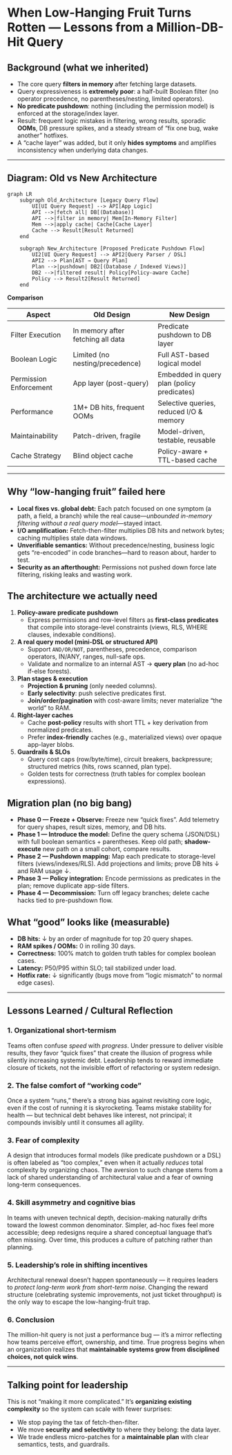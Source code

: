 # When Low-Hanging Fruit Turns Rotten — Lessons from a Million-DB-Hit Query

## Background (what we inherited)

- The core query **filters in memory** after fetching large datasets.
- Query expressiveness is **extremely poor**: a half-built Boolean filter (no operator precedence, no parentheses/nesting, limited operators).
- **No predicate pushdown**: nothing (including the permission model) is enforced at the storage/index layer.
- Result: frequent logic mistakes in filtering, wrong results, sporadic **OOMs**, DB pressure spikes, and a steady stream of “fix one bug, wake another” hotfixes.
- A “cache layer” was added, but it only **hides symptoms** and amplifies inconsistency when underlying data changes.

---

## Diagram: Old vs New Architecture

```mermaid
graph LR
    subgraph Old_Architecture [Legacy Query Flow]
        UI[UI Query Request] --> API[App Logic]
        API -->|fetch all| DB[(Database)]
        API -->|filter in memory| Mem[In-Memory Filter]
        Mem -->|apply cache| Cache[Cache Layer]
        Cache --> Result[Result Returned]
    end

    subgraph New_Architecture [Proposed Predicate Pushdown Flow]
        UI2[UI Query Request] --> API2[Query Parser / DSL]
        API2 --> Plan[AST → Query Plan]
        Plan -->|pushdown| DB2[(Database / Indexed Views)]
        DB2 -->|filtered result| Policy[Policy-aware Cache]
        Policy --> Result2[Result Returned]
    end

```

**Comparison**

| Aspect                 | Old Design                        | New Design                                 |
| ---------------------- | --------------------------------- | ------------------------------------------ |
| Filter Execution       | In memory after fetching all data | Predicate pushdown to DB layer             |
| Boolean Logic          | Limited (no nesting/precedence)   | Full AST-based logical model               |
| Permission Enforcement | App layer (post-query)            | Embedded in query plan (policy predicates) |
| Performance            | 1M+ DB hits, frequent OOMs        | Selective queries, reduced I/O & memory    |
| Maintainability        | Patch-driven, fragile             | Model-driven, testable, reusable           |
| Cache Strategy         | Blind object cache                | Policy-aware + TTL-based cache             |

---

## Why “low-hanging fruit” failed here

- **Local fixes vs. global debt:** Each patch focused on one symptom (a path, a field, a branch) while the real cause—*unbounded in-memory filtering without a real query model*—stayed intact.
- **I/O amplification:** Fetch-then-filter multiplies DB hits and network bytes; caching multiplies stale data windows.
- **Unverifiable semantics:** Without precedence/nesting, business logic gets “re-encoded” in code branches—hard to reason about, harder to test.
- **Security as an afterthought:** Permissions not pushed down force late filtering, risking leaks and wasting work.

## The architecture we actually need

1. **Policy-aware predicate pushdown**
   - Express permissions and row-level filters as **first-class predicates** that compile into storage-level constraints (views, RLS, WHERE clauses, indexable conditions).
2. **A real query model (mini-DSL or structured API)**
   - Support `AND/OR/NOT`, parentheses, precedence, comparison operators, IN/ANY, ranges, null-safe ops.
   - Validate and normalize to an internal AST → **query plan** (no ad-hoc if-else forests).
3. **Plan stages & execution**
   - **Projection & pruning** (only needed columns).
   - **Early selectivity**: push selective predicates first.
   - **Join/order/pagination** with cost-aware limits; never materialize “the world” to RAM.
4. **Right-layer caches**
   - Cache **post-policy** results with short TTL + key derivation from normalized predicates.
   - Prefer **index-friendly** caches (e.g., materialized views) over opaque app-layer blobs.
5. **Guardrails & SLOs**
   - Query cost caps (row/byte/time), circuit breakers, backpressure; structured metrics (hits, rows scanned, plan type).
   - Golden tests for correctness (truth tables for complex boolean expressions).

## Migration plan (no big bang)

- **Phase 0 — Freeze + Observe:** Freeze new “quick fixes”. Add telemetry for query shapes, result sizes, memory, and DB hits.
- **Phase 1 — Introduce the model:** Define the query schema (JSON/DSL) with full boolean semantics + parentheses. Keep old path; **shadow-execute** new path on a small cohort, compare results.
- **Phase 2 — Pushdown mapping:** Map each predicate to storage-level filters (views/indexes/RLS). Add projections and limits; prove DB hits ↓ and RAM usage ↓.
- **Phase 3 — Policy integration:** Encode permissions as predicates in the plan; remove duplicate app-side filters.
- **Phase 4 — Decommission:** Turn off legacy branches; delete cache hacks tied to pre-pushdown flow.

## What “good” looks like (measurable)

- **DB hits:** ↓ by an order of magnitude for top 20 query shapes.
- **RAM spikes / OOMs:** 0 in rolling 30 days.
- **Correctness:** 100% match to golden truth tables for complex boolean cases.
- **Latency:** P50/P95 within SLO; tail stabilized under load.
- **Hotfix rate:** ↓ significantly (bugs move from “logic mismatch” to normal edge cases).

---

## Lessons Learned / Cultural Reflection

### 1. Organizational short-termism

Teams often confuse *speed* with *progress*. Under pressure to deliver visible results, they favor “quick fixes” that create the illusion of progress while silently increasing systemic debt. Leadership tends to reward immediate closure of tickets, not the invisible effort of refactoring or system redesign.

### 2. The false comfort of “working code”

Once a system “runs,” there’s a strong bias against revisiting core logic, even if the cost of running it is skyrocketing. Teams mistake stability for health — but technical debt behaves like interest, not principal; it compounds invisibly until it consumes all agility.

### 3. Fear of complexity

A design that introduces formal models (like predicate pushdown or a DSL) is often labeled as “too complex,” even when it actually *reduces* total complexity by organizing chaos. The aversion to such change stems from a lack of shared understanding of architectural value and a fear of owning long-term consequences.

### 4. Skill asymmetry and cognitive bias

In teams with uneven technical depth, decision-making naturally drifts toward the lowest common denominator. Simpler, ad-hoc fixes feel more accessible; deep redesigns require a shared conceptual language that’s often missing. Over time, this produces a culture of patching rather than planning.

### 5. Leadership’s role in shifting incentives

Architectural renewal doesn’t happen spontaneously — it requires leaders to *protect long-term work from short-term noise*. Changing the reward structure (celebrating systemic improvements, not just ticket throughput) is the only way to escape the low-hanging-fruit trap.

### 6. Conclusion

The million-hit query is not just a performance bug — it’s a mirror reflecting how teams perceive effort, ownership, and time. True progress begins when an organization realizes that **maintainable systems grow from disciplined choices, not quick wins**.

---

## Talking point for leadership

This is not “making it more complicated.” It’s **organizing existing complexity** so the system can scale with fewer surprises:

- We stop paying the tax of fetch-then-filter.
- We move **security and selectivity** to where they belong: the data layer.
- We trade endless micro-patches for a **maintainable plan** with clear semantics, tests, and guardrails.

